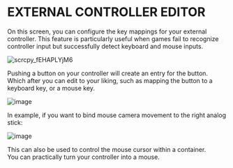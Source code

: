 # EXTERNAL CONTROLLER EDITOR

On this screen, you can configure the key mappings for your external controller. This feature is particularly useful when games fail to recognize controller input but successfully detect keyboard and mouse inputs.

![scrcpy_fEHAPLYjM6](https://github.com/user-attachments/assets/db208588-84a0-4dee-8d89-d831d93d56e8)

Pushing a button on your controller will create an entry for the button.
Which after you can edit to your liking, such as mapping the button to a keyboard key, or a mouse key.  

![image](https://github.com/user-attachments/assets/5ef461fa-52bd-4986-80c2-dd76673544c9)

In example, if you want to bind mouse camera movement to the right analog stick:

![image](https://github.com/user-attachments/assets/fa7863f5-676f-4940-a941-ca9eaa5bf446)

This can also be used to control the mouse cursor within a container.  
You can practically turn your controller into a mouse.
